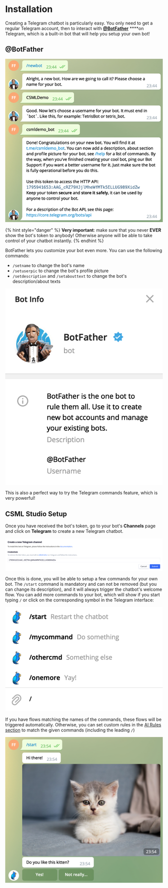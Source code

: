 # Installation

Creating a Telegram chatbot is particularly easy. You only need to get a regular Telegram account, then to interact with [**@BotFather**](https://t.me/botfather) ****on Telegram, which is a built-in bot that will help you setup your own bot!

## @BotFather

![](../../.gitbook/assets/image%20%28105%29.png)

{% hint style="danger" %}
**Very important**: make sure that you never **EVER** show the bot's token to anybody! Otherwise anyone will be able to take control of your chatbot instantly.
{% endhint %}

BotFather lets you customize your bot even more. You can use the following commands:

* `/setname` to change the bot's name
* `/setuserpic` to change the bot's profile picture
* `/setdescription` and `/setabouttext` to change the bot's description/about texts

![](../../.gitbook/assets/image%20%28104%29.png)

This is also a perfect way to try the Telegram commands feature, which is very powerful!

## CSML Studio Setup

Once you have received the bot's token, go to your bot's **Channels** page and click on **Telegram** to create a new Telegram chatbot.

![\(obviously, this token is now revoked!\)](../../.gitbook/assets/image%20%28114%29.png)

Once this is done, you will be able to setup a few commands for your own bot. The `/start` command is mandatory and can not be removed \(but you can change its description\), and it will always trigger the chatbot's welcome flow. You can add more commands to your bot, which will show if you start typing `/` or click on the corresponding symbol in the Telegram interface:

![](../../.gitbook/assets/image%20%28118%29.png)

If you have flows matching the names of the commands, these flows will be triggered automatically. Otherwise, you can set custom rules in the [AI Rules section](../../getting-started/nlp/ai-rules.md) to match the given commands \(including the leading `/`\)

![](../../.gitbook/assets/image%20%28115%29.png)

